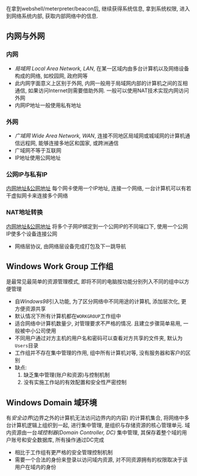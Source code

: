 在拿到webshell/meterpreter/beacon后, 继续获得系统信息, 拿到系统权限, 进入到网络系统内部, 获取内部网络中的信息.

## 内网与外网
### 内网
- *局域网 Local Area Network, LAN*, 在某一区域内由多台计算机以及网络设备构成的网络, 如校园网, 政府网等
- 此内网字面意义上区别于外网, 内网一般用于局域网内部的计算机之间的互相通信, 如果访问Internet则需要借助外网. 一般可以使用NAT技术实现内网访问外网
- 内网IP地址一般使用私有地址

### 外网
- *广域网 Wide Area Network, WAN*, 连接不同地区局域网或城域网的计算机通信远程网, 能够连接多地区和国家, 或跨洲通信
- 广域网不等于互联网
- IP地址使用公网地址

### 公网IP与私有IP
[内网地址&公网地址](0.2%20网络协议基础.md#私有IP地址)
每个网卡使用一个IP地址, 连接一个网络, 一台计算机可以有若干虚拟网卡来连接多个网络

### NAT地址转换
[内网地址&公网地址](0.2%20网络协议基础.md#NAT网络地址转换)
将多个子网IP绑定到一个公网IP的不同端口下, 使用一个公网IP使多个设备连接公网
- 网络层协议, 由网络层设备完成打包及下一跳导航

## Windows Work Group 工作组
是最常见最简单的资源管理模式, 即将不同的电脑按功能分别列入不同的组中以方便管理
- 自*Windows98*引入功能, 为了区分网络中不同用途的计算机, 添加层次化, 更方便资源共享
- 默认情况下所有计算机都在`WORKGROUP`工作组中
- 适合网络中计算机数量少, 对管理要求不严格的情况. 且建立步骤简单易用, 一般被中小公司使用
- 不同用户通过对方主机的用户名和密码可以查看对方共享的文件夹, 默认为`Users`目录
- 工作组并不存在集中管理的作用, 组中所有计算机对等, 没有服务器和客户的区别
- 缺点:
	1. 缺乏集中管理(账户和资源)与控制机制
	2. 没有实施工作站的有效配置和安全性严密控制

## Windows Domain 域环境
有*安全边界*(边界之外的计算机无法访问边界内的内容) 的计算机集合, 将网络中多台计算机逻辑上组织到一起, 进行集中管理, 是组织与存储资源的核心管理单元. 域内资源由一台*域控制器(Domain Controller, DC)* 集中管理, 其保存着整个域的用户账号和安全数据库, 所有操作通过DC完成
- 相比于工作组有更严格的安全管理控制机制
- 需要一个合法的身份来登录以访问域内资源, 对不同资源拥有的权限取决于该用户在域内的身份
